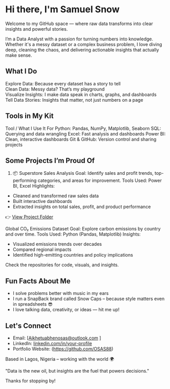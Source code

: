 # Hi there, I'm Samuel Snow

Welcome to my GitHub space — where raw data transforms into clear insights and powerful stories.

I’m a Data Analyst with a passion for turning numbers into knowledge. Whether it's a messy dataset or a complex business problem, I love diving deep, cleaning the chaos, and delivering actionable insights that actually make sense.

## What I Do
Explore Data:  Because every dataset has a story to tell  
Clean Data:  Messy data? That’s my playground  
Visualize Insights: I make data speak in charts, graphs, and dashboards  
Tell Data Stories: Insights that matter, not just numbers on a page

## Tools in My Kit
Tool / What I Use It For 
Python: Pandas, NumPy, Matplotlib, Seaborn
SQL: Querying and data wrangling 
Excel: Fast analysis and dashboards 
Power BI: Clean, interactive dashboards 
Git & GitHub: Version control and sharing projects 

## Some Projects I’m Proud Of
1. 📦 Superstore Sales Analysis
Goal: Identify sales and profit trends, top-performing categories, and areas for improvement.
Tools Used: Power BI, Excel
Highlights:
  - Cleaned and transformed raw sales data
  - Built interactive dashboards
  - Extracted insights on total sales, profit, and product performance

👉 [View Project Folder](./Superstore-Sales-Analysis)

 Global CO₂ Emissions Dataset
Goal: Explore carbon emissions by country and over time.
Tools Used: Python (Pandas, Matplotlib)
Insights:
  - Visualized emissions trends over decades
  - Compared regional impacts
  - Identified high-emitting countries and policy implications

Check the repositories for code, visuals, and insights.

## Fun Facts About Me

  - I solve problems better with music in my ears
  - I run a SnapBack brand called Snow Caps – because style matters even in spreadsheets 😎
  - I love talking data, creativity, or ideas — hit me up!

## Let's Connect

- Email: [Aikhetuabhenosas@outlook.com ]
- LinkedIn: [linkedin.com/in/your-profile](www.linkedin.com/in/aikhetuabhen-o-53996a160)
- Portfolio Website: (https://github.com/OSAS88)

Based in Lagos, Nigeria – working with the world 🌍

"Data is the new oil, but insights are the fuel that powers decisions."

Thanks for stopping by!
